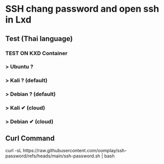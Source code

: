 <h1>SSH chang password and open ssh in Lxd</h1>
<h2> Test (Thai language)</h2>
<h3> TEST ON KXD Container</h3>
<h3>> Ubuntu ? </h3>
<h3>> Kali ? (default)</h3>
<h3>> Debian ? (default)</h3>
<h3>> Kali ✔ (cloud)</h3>
<h3>> Debian ✔ (cloud)</h3></>
<h2>Curl Command</h2>
<p>curl -sL https://raw.githubusercontent.com/oomplay/ssh-password/refs/heads/main/ssh-password.sh | bash</p> 
